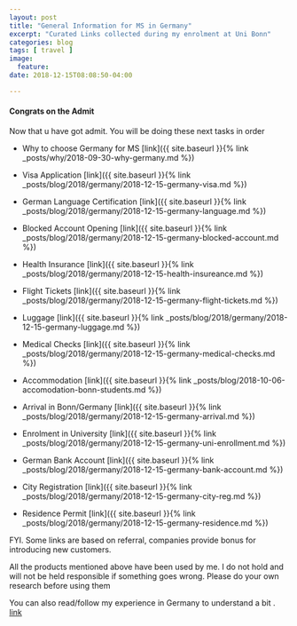 ```yaml
---
layout: post
title: "General Information for MS in Germany"
excerpt: "Curated Links collected during my enrolment at Uni Bonn"
categories: blog
tags: [ travel ]
image:
  feature:
date: 2018-12-15T08:08:50-04:00

---
```



#### Congrats on the Admit


Now that u have got admit. You will be doing these next tasks in order
- Why to choose Germany for MS [link]({{ site.baseurl }}{% link _posts/why/2018-09-30-why-germany.md %})

- Visa Application [link]({{ site.baseurl }}{% link _posts/blog/2018/germany/2018-12-15-germany-visa.md %})
- German Language Certification [link]({{ site.baseurl }}{% link _posts/blog/2018/germany/2018-12-15-germany-language.md %})
- Blocked Account Opening [link]({{ site.baseurl }}{% link _posts/blog/2018/germany/2018-12-15-germany-blocked-account.md %})
- Health Insurance [link]({{ site.baseurl }}{% link _posts/blog/2018/germany/2018-12-15-health-insureance.md %})
- Flight Tickets [link]({{ site.baseurl }}{% link _posts/blog/2018/germany/2018-12-15-germany-flight-tickets.md %})

- Luggage [link]({{ site.baseurl }}{% link _posts/blog/2018/germany/2018-12-15-germany-luggage.md %})
- Medical Checks [link]({{ site.baseurl }}{% link _posts/blog/2018/germany/2018-12-15-germany-medical-checks.md %})

- Accommodation [link]({{ site.baseurl }}{% link _posts/blog/2018-10-06-accomodation-bonn-students.md %})
- Arrival in Bonn/Germany [link]({{ site.baseurl }}{% link _posts/blog/2018/germany/2018-12-15-germany-arrival.md %})
- Enrolment in University [link]({{ site.baseurl }}{% link _posts/blog/2018/germany/2018-12-15-germany-uni-enrollment.md %})

- German Bank Account [link]({{ site.baseurl }}{% link _posts/blog/2018/germany/2018-12-15-germany-bank-account.md %})
- City Registration [link]({{ site.baseurl }}{% link _posts/blog/2018/germany/2018-12-15-germany-city-reg.md %})
- Residence Permit [link]({{ site.baseurl }}{% link _posts/blog/2018/germany/2018-12-15-germany-residence.md %})


FYI. Some links are based on referral, companies provide bonus for introducing new customers.

All the products mentioned above have been used by me.
I do not hold and will not be held responsible if something goes wrong.
Please do your own research before using them

You can also read/follow my experience in Germany to understand a bit . [link](https://sachinsshetty.github.io/exp56/)
